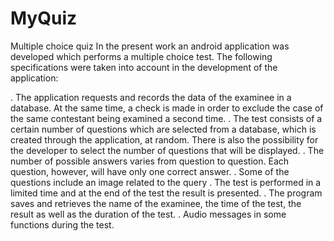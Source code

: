 # MyQuiz
Multiple choice quiz
In the present work an android application was developed which performs a multiple choice test. The following specifications were taken into account in the development of the application:

. The application requests and records the data of the examinee in a database. At the same time, a check is made in order to exclude the case of the same contestant being examined a second time.
. The test consists of a certain number of questions which are selected from a database, which is created through the application, at random. There is also the possibility for the developer to select the number of questions that will be displayed.
. The number of possible answers varies from question to question. Each question, however, will have only one correct answer.
.  Some of the questions include an image related to the query
. The test is performed in a limited time and at the end of the test the result is presented.
. The program saves and retrieves the name of the examinee, the time of the test, the result as well as the duration of the test.
. Audio messages in some functions during the test. 
